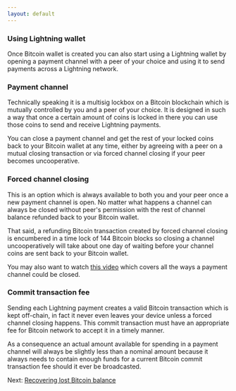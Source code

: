 ```yaml
---
layout: default
---
```


### [](#using-lightning-wallet)Using Lightning wallet

Once Bitcoin wallet is created you can also start using a Lightning wallet by opening a payment channel with a peer of your choice and using it to send payments across a Lightning network.

### [](#payment-channel)Payment channel

Technically speaking it is a multisig lockbox on a Bitcoin blockchain which is mutually controlled by you and a peer of your choice. It is designed in such a way that once a certain amount of coins is locked in there you can use those coins to send and receive Lightning payments. 

You can close a payment channel and get the rest of your locked coins back to your Bitcoin wallet at any time, either by agreeing with a peer on a mutual closing transaction or via forced channel closing if your peer becomes uncooperative.

### [](#forced-channel-closing)Forced channel closing

This is an option which is always available to both you and your peer once a new payment channel is open. No matter what happens a channel can always be closed without peer's permission with the rest of channel balance refunded back to your Bitcoin wallet.

That said, a refunding Bitcoin transaction created by forced channel closing is encumbered in a time lock of 144 Bitcoin blocks so closing a channel uncooperatively will take about one day of waiting before your channel coins are sent back to your Bitcoin wallet.

You may also want to watch [this video](https://www.youtube.com/watch?v=H-WJPjAp5u8) which covers all the ways a payment channel could be closed.

### [](#commit-transaction-fee)Commit transaction fee

Sending each Lightning payment creates a valid Bitcoin transaction which is kept off-chain, in fact it never even leaves your device unless a forced channel closing happens. This commit transaction must have an appropriate fee for Bitcoin network to accept it in a timely manner.

As a consequence an actual amount available for spending in a payment channel will always be slightly less than a nominal amount because it always needs to contain enough funds for a current Bitcoin commit transaction fee should it ever be broadcasted.

Next: [Recovering lost Bitcoin balance](http://lightning-wallet.com/recovering-lost-bitcoin-balance.html#recovering-lost-bitcoin-balance)
